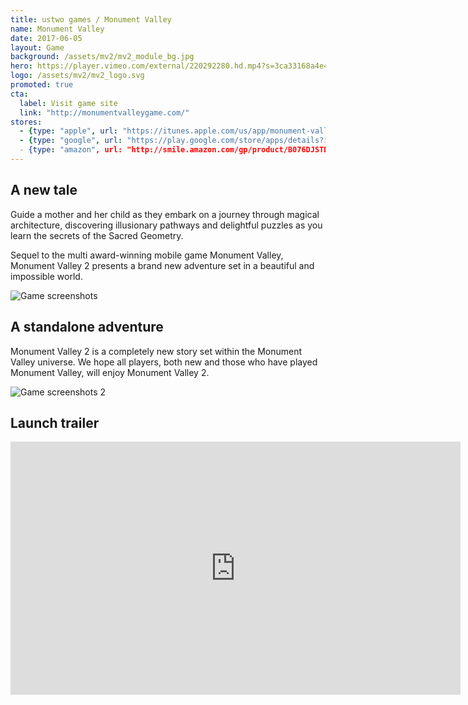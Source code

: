 ```yaml
---
title: ustwo games / Monument Valley
name: Monument Valley
date: 2017-06-05
layout: Game
background: /assets/mv2/mv2_module_bg.jpg
hero: https://player.vimeo.com/external/220292280.hd.mp4?s=3ca33168a4e4024f1a19bc1e0683345855e4afc1&profile_id=174
logo: /assets/mv2/mv2_logo.svg
promoted: true
cta:
  label: Visit game site
  link: "http://monumentvalleygame.com/"
stores:
  - {type: "apple", url: "https://itunes.apple.com/us/app/monument-valley-2/id1187265767?mt=8"}
  - {type: "google", url: "https://play.google.com/store/apps/details?id=com.ustwo.monumentvalley2"}
  - {type: "amazon", url: "http://smile.amazon.com/gp/product/B076DJSTDQ"}
---
```


<div class='content-box'>

## A new tale

Guide a mother and her child as they embark on a journey through magical architecture, discovering illusionary pathways and delightful puzzles as you learn the secrets of the Sacred Geometry.

Sequel to the multi award-winning mobile game Monument Valley, Monument Valley 2 presents a brand new adventure set in a beautiful and impossible world.

</div>

<div class='content-box'>
  <img src="/assets/mv2/mv2_screenshots1.jpg" alt="Game screenshots" />
</div>

<div class='content-box dark'>

## A standalone adventure

Monument Valley 2 is a completely new story set within the Monument Valley universe. We hope all players, both new and those who have played Monument Valley, will enjoy Monument Valley 2.

</div>

<div class='content-box'>
  <img src="/assets/mv2/mv2_screenshots2.jpg" alt="Game screenshots 2" />
</div>

<div class='content-box'>

## Launch trailer

</div>

<div class='content-box'>
  <div class='squashed bottom-buffer'>
    <div class='fluid-embed'>
      <iframe src="https://player.vimeo.com/video/219528609?title=0" width="720" height="405" frameborder="0" webkitallowfullscreen mozallowfullscreen allowfullscreen></iframe>
    </div>
  </div>
</div>
